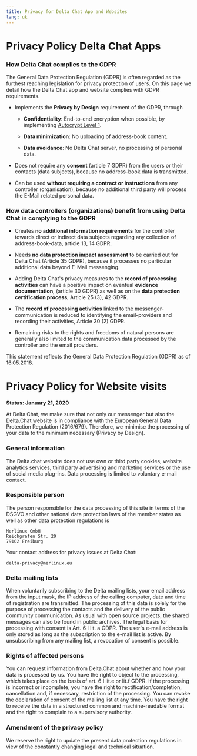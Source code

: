 ```yaml
---
title: Privacy for Delta Chat App and Websites
lang: uk
---
```


# Privacy Policy Delta Chat Apps 

### How Delta Chat complies to the GDPR

The General Data Protection Regulation (GDPR) is often regarded
as the furthest reaching legislation for privacy protection of users. 
On this page we detail how the Delta Chat app and website complies 
with GDPR requirements. 

- Implements the **Privacy by Design** requirement of the GDPR, through

  - **Confidentiality**: End-to-end encryption when possible, by implementing [Autocrypt
  Level 1](https://autocrypt.org).

  - **Data minimization**: No uploading of address-book content.

  - **Data avoidance**: No Delta Chat server, no processing of personal data.

- Does not require any **consent** (article 7 GDPR) from the users or their contacts (data subjects), because no address-book data is transmitted.

- Can be used **without requiring a contract or instructions** from any controller (organisation), because no additional third party will process the E-Mail related personal data. 


### How data controllers (organizations) benefit from using Delta Chat in complying to the GDPR

- Creates **no additional information requirements** for the controller towards direct or indirect data subjects 
  regarding any collection of address-book-data, article 13, 14 GDPR.

- Needs **no data protection impact assessment**  to be carried out for Delta Chat (Article 35 GDPR), because it processes no particular additional data beyond E-Mail messenging.

- Adding Delta Chat's privacy measures to the 
  **record of processing activities** can have a positive impact 
  on eventual **evidence documentation**, (article 30 GDPR) 
  as well as on the **data protection certification process**, Article 25 (3), 42 GDPR.

- The **record of processing activities** linked to the messenger-communication is
  reduced to identifying the email-providers and recording their activities, Article 30 (2) GDPR.

- Remaining risks to the rights and freedoms of natural persons 
  are generally also limited to the communication data processed 
  by the controller and the email providers.



This statement reflects the General Data Protection Regulation (GDPR) as of 16.05.2018.

# Privacy Policy for Website visits 

**Status: January 21, 2020**

At Delta.Chat, we make sure that not only our messenger but also the Delta.Chat
website is in compliance with the European General Data Protection Regulation
(2016/679). Therefore, we minimise the processing of your data to the minimum
necessary (Privacy by Design).

### General information

The Delta.chat website does not use own or third party cookies, website
analytics services, third party advertising and marketing services or the use
of social media plug-ins. Data processing is limited to voluntary e-mail
contact.

### Responsible person

The person responsible for the data processing of this site in terms of the
DSGVO and other national data protection laws of the member states as well as
other data protection regulations is

	Merlinux GmbH
	Reichgrafen Str. 20 
	79102 Freiburg

Your contact address for privacy issues at Delta.Chat:

	delta-privacy@merlinux.eu

### Delta mailing lists

When voluntarily subscribing to the Delta mailing lists, your email address
from the input mask, the IP address of the calling computer, date and time of
registration are transmitted. The processing of this data is solely for the
purpose of processing the contacts and the delivery of the public community
communication. As usual with open source projects, the shared messages can also
be found in public archives. The legal basis for processing with consent is
Art. 6 I lit. a GDPR. The user's e-mail address is only stored as long as the
subscription to the e-mail list is active. By unsubscribing from any mailing
list, a revocation of consent is possible.

### Rights of affected persons

You can request information from Delta.Chat about whether and how your data is
processed by us. You have the right to object to the processing, which takes
place on the basis of art. 6 I lit.e or lit.f GDPR. If the processing is
incorrect or incomplete, you have the right to rectification/completion,
cancellation and, if necessary, restriction of the processing. You can revoke
the declaration of consent of the mailing list at any time. You have the right
to receive the data in a structured common and machine-readable format and the
right to complain to a supervisory authority.

### Amendment of the privacy policy

We reserve the right to update the present data protection regulations in view
of the constantly changing legal and technical situation.


